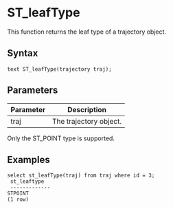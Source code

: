# ST\_leafType

This function returns the leaf type of a trajectory object.

## Syntax

```
text ST_leafType(trajectory traj);
```

## Parameters

|Parameter|Description|
|---------|-----------|
|traj|The trajectory object.|

Only the ST\_POINT type is supported.

## Examples

```
select st_leafType(traj) from traj where id = 3;
 st_leaftype
 ------------- 
STPOINT
(1 row)
```

